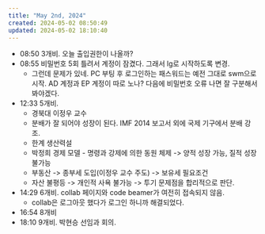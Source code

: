 ```yaml
---
title: "May 2nd, 2024"
created: 2024-05-02 08:50:49
updated: 2024-05-02 18:10:40
---
```

  * 08:50 3개비. 오늘 출입권한이 나올까?
  * 08:55 비밀번호 5회 틀려서 계정이 잠겼다. 그래서 lg로 시작하도록 변경.
    * 그런데 문제가 있네. PC 부팅 후 로그인하는 패스워드는 예전 그대로 swm으로 시작. AD 계정과 EP 계정이 따로 노나? 다음에 비밀번호 오류 나면 잘 구분해서 봐야겠다.
  * 12:33 5개비.
    * 경북대 이정우 교수
    * 분배가 잘 되어야 성장이 된다. IMF 2014 보고서 외에 국제 기구에서 분배 강조.
    * 한계 생산력설
    * 박정희 경제 모델 - 명령과 강제에 의한 동원 체제 -> 양적 성장 가능, 질적 성장 불가능
    * 부동산 -> 종부세 도입(이정우 교수 주도) -> 보유세 필요조건
    * 자산 불평등 -> 개인적 사욕 불가능 -> 투기 문제점을 합리적으로 판단.
  * 14:29 6개비. collab 페이지와 code beamer가 여전히 접속되지 않음.
    * collab은 로그아웃 했다가 로그인 하니까 해결되었다. 
  * 16:54 8개비
  * 18:10 9개비. 박현승 선임과 회의.